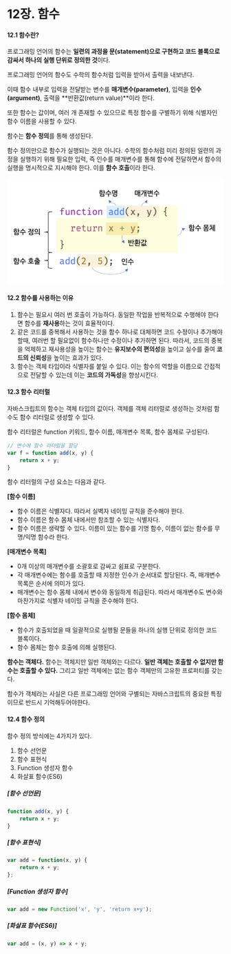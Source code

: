 # 12장. 함수

#### 12.1 함수란?

프로그래밍 언어의 함수는 **일련의 과정을 문(statement)으로 구현하고 코드 블록으로 감싸서 하나의 실행 단위로 정의한 것**이다.

프로그래밍 언어의 함수도 수학의 함수처럼 입력을 받아서 출력을 내보낸다.

이때 함수 내부로 입력을 전달받는 변수를 **매개변수(parameter)**, 입력을 **인수(argument)**, 출력을 **반환값(return value)**이라 한다.

또한 함수는 값이며, 여러 개 존재할 수 있으므로 특정 함수를 구별하기 위해 식별자인 함수 이름을 사용할 수 있다.

함수는 **함수 정의**를 통해 생성된다. 

함수 정의만으로 함수가 실행되는 것은 아니다. 수학의 함수처럼 미리 정의된 일련의 과정을 실행하기 위해 필요한 입력, 즉 인수를 매개변수를 통해 함수에 전달하면서 함수의 실행을 명시적으로 지시해야 한다. 이를 **함수 호출**이라 한다.

![function](./image/function.png)

#### 12.2 함수를 사용하는 이유

1. 함수는 필요시 여러 번 호출이 가능하다. 동일한 작업을 반복적으로 수행해야 한다면 함수를 **재사용**하는 것이 효율적이다.
2. 같은 코드를 중복해서 사용하는 것을 함수 하나로 대체하면 코드 수정이나 추가해야 할때, 여러번 할 필요없이 함수하나만 수정이나 추가하면 된다. 따라서, 코드의 중복을 억제하고 재사용성을 높이는 함수는 **유지보수의 편의성**을 높이고 실수를 줄여 **코드의 신뢰성**을 높이는 효과가 있다.
3. 함수는 객체 타입이라 식별자를 붙일 수 있다. 이는 함수의 역할을 이름으로 간접적으로 전달할 수 있는데 이는 **코드의 가독성**을 향상시킨다.



#### 12.3 함수 리터럴

자바스크립트의 함수는 객체 타입의 값이다. 객체를 객체 리터럴로 생성하는 것처럼 함수도 함수 리터럴로 생성할 수 있다.

함수 리터럴은 function 키워드, 함수 이름, 매개변수 목록, 함수 몸체로 구성된다.

```javascript
// 변수에 함수 리터럴을 할당
var f = function add(x, y) {
    return x + y;
}
```

함수 리터럴의 구성 요소는 다음과 같다.

**[함수 이름]**

- 함수 이름은 식별자다. 따라서 실벽자 네이밍 규칙을 준수해야 한다.
- 함수 이름은 함수 몸체 내에서만 참조할 수 있는 식별자다.
- 함수 이름은 생략할 수 있다. 이름이 있는 함수를 기명 함수, 이름이 없는 함수를 무명/익명 함수라 한다.

**[매개변수 목록]**

- 0개 이상의 매개변수를 소괄호로 감싸고 쉼표로 구분한다.
- 각 매개변수에는 함수를 호출할 때 지정한 인수가 순서대로 할당된다. 즉, 매개변수 목록은 순서에 의미가 있다.
- 매개변수는 함수 몸체 내에서 변수와 동일하게 취급된다. 따라서 매개변수도 변수와 마찬가지로 식별자 네이밍 규칙을 준수해야 한다.

**[함수 몸체]**

- 함수가 호출되었을 때 일괄적으로 실행될 문들을 하나의 실행 단위로 정의한 코드 블록이다.
- 함수 몸체는 함수 호출에 의해 실행된다.



**함수는 객체다.** 함수는 객체지만 일반 객체와는 다르다. **일반 객체는 호출할 수 없지만 함수는 호출할 수 있다.** 그리고 일반 객체에는 없는 함수 객체만의 고유한 프로퍼티를 갖는다.

함수가 객체라는 사실은 다른 프로그래밍 언어와 구별되는 자바스크립트의 중요한 특징이므로 반드시 기억해두어야한다.



#### 12.4 함수 정의

함수 정의 방식에는 4가지가 있다.

1. 함수 선언문
2. 함수 표현식
3. Function 생성자 함수
4. 화살표 함수(ES6)



##### **[함수 선언문]**

```javascript
function add(x, y) {
    return x + y;
}
```

##### **[함수 표현식]**

```javascript
var add = function(x, y) {
    return x + y;
};
```

##### **[Function 생성자 함수]**

```javascript
var add = new Function('x', 'y', 'return x+y');
```

##### **[화살표 함수(ES6)]**

```javascript
var add = (x, y) => x + y;
```

